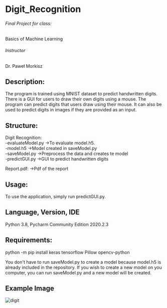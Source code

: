 # Digit_Recognition

###### Final Project for class:
Basics of Machine Learning
###### Instructor
Dr. Paweł Morkisz

## Description:
The program is trained using MNIST dataset to predict handwritten digits. There is a GUI for users to draw their own digits using a mouse. The program can predict digits that users draw using their mouse. It can also be used to predict digits in images if they are provided as an input. 

  
## Structure:
Digit Recognition:<br/>
 -evaluateModel.py  ->To evaluate model.h5.<br/>
 -model.h5          ->Model created in saveModel.py<br/>
 -saveModel.py      ->Preprocess the data and creates te model<br/>
 -predictGUI.py     ->GUI to predict handwritten digits<br/>

Report.pdf:          ->Pdf of the report<br/>


## Usage:
  To use the application, simply run predictGUI.py.
  
## Language, Version, IDE
  Python 3.8, Pycharm Community Edition 2020.2.3

## Requirements:
python -m pip install keras tensorflow Pillow opencv-python

You don't have to run saveModel.py to create a model because model.h5 is already included in the repository. If you wish to create a new model on you computer, you can run saveModel.py and a new model will be created.

## Example Image
![digit](https://user-images.githubusercontent.com/65031185/176141710-a2151d22-81ec-4e68-b180-e030bb0b2016.png)



